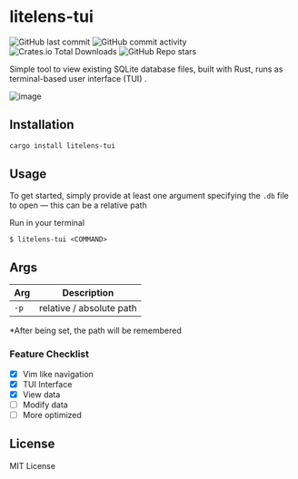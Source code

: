 # litelens-tui
![GitHub last commit](https://img.shields.io/github/last-commit/jm530ob/litelens-tui)
![GitHub commit activity](https://img.shields.io/github/commit-activity/m/jm530ob/litelens-tui)
![Crates.io Total Downloads](https://img.shields.io/crates/d/litelens-tui)
![GitHub Repo stars](https://img.shields.io/github/stars/jm530ob/litelens-tui)

Simple tool to view existing SQLite database files, built with Rust, runs as terminal-based user interface (TUI) .

![image](https://github.com/user-attachments/assets/2cc5110b-909b-41ba-af2b-bffed96990b8)

## Installation

```bash
cargo install litelens-tui
```

## Usage
To get started, simply provide at least one argument specifying the ``.db`` file to open — this can be a relative path

Run in your terminal
```
$ litelens-tui <COMMAND>
```

## Args
| Arg  | Description |
| ------------- | ------------- |
| `-p` | relative / absolute path |

*After being set, the path will be remembered

### Feature Checklist
- [x] Vim like navigation
- [x] TUI Interface
- [x] View data
- [ ] Modify data
- [ ] More optimized

## License
MIT License
